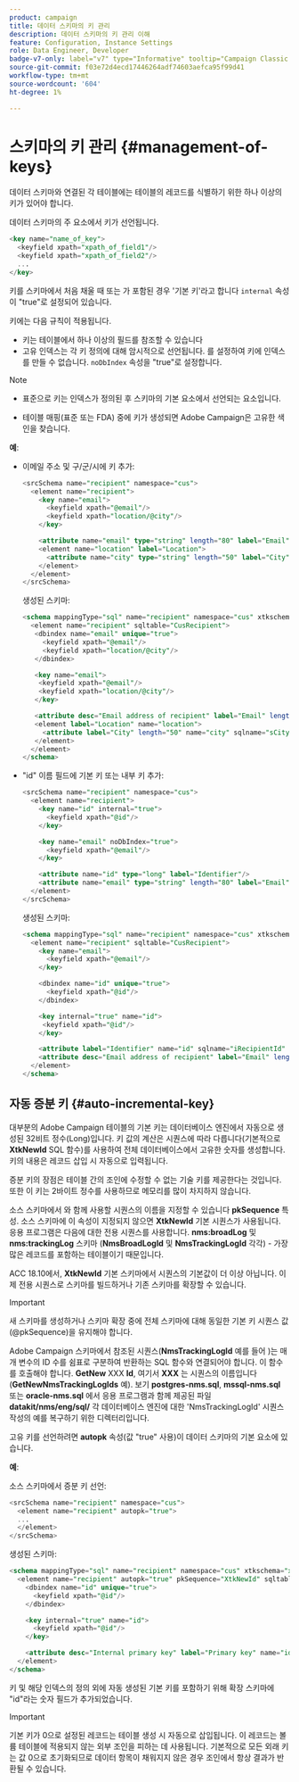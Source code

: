 ```yaml
---
product: campaign
title: 데이터 스키마의 키 관리
description: 데이터 스키마의 키 관리 이해
feature: Configuration, Instance Settings
role: Data Engineer, Developer
badge-v7-only: label="v7" type="Informative" tooltip="Campaign Classic v7에만 적용"
source-git-commit: f03e72d4ecd17446264adf74603aefca95f99d41
workflow-type: tm+mt
source-wordcount: '604'
ht-degree: 1%

---
```



# 스키마의 키 관리 {#management-of-keys}

데이터 스키마와 연결된 각 테이블에는 테이블의 레코드를 식별하기 위한 하나 이상의 키가 있어야 합니다.

데이터 스키마의 주 요소에서 키가 선언됩니다.

```sql
<key name="name_of_key">
  <keyfield xpath="xpath_of_field1"/>
  <keyfield xpath="xpath_of_field2"/>
  ...
</key>
```

키를 스키마에서 처음 채울 때 또는 가 포함된 경우 &#39;기본 키&#39;라고 합니다 `internal` 속성이 &quot;true&quot;로 설정되어 있습니다.


키에는 다음 규칙이 적용됩니다.

* 키는 테이블에서 하나 이상의 필드를 참조할 수 있습니다
* 고유 인덱스는 각 키 정의에 대해 암시적으로 선언됩니다. 를 설정하여 키에 인덱스를 만들 수 없습니다. `noDbIndex` 속성을 &quot;true&quot;로 설정합니다.

>[!NOTE]
>
>* 표준으로 키는 인덱스가 정의된 후 스키마의 기본 요소에서 선언되는 요소입니다.
>
>* 테이블 매핑(표준 또는 FDA) 중에 키가 생성되면 Adobe Campaign은 고유한 색인을 찾습니다.

**예**:

* 이메일 주소 및 구/군/시에 키 추가:

  ```sql
  <srcSchema name="recipient" namespace="cus">
    <element name="recipient">
      <key name="email">
        <keyfield xpath="@email"/> 
        <keyfield xpath="location/@city"/> 
      </key>
  
      <attribute name="email" type="string" length="80" label="Email" desc="Email address of recipient"/>
      <element name="location" label="Location">
        <attribute name="city" type="string" length="50" label="City" userEnum="city"/>
      </element>
    </element>
  </srcSchema>
  ```

  생성된 스키마:

  ```sql
  <schema mappingType="sql" name="recipient" namespace="cus" xtkschema="xtk:schema">  
    <element name="recipient" sqltable="CusRecipient">    
     <dbindex name="email" unique="true">      
       <keyfield xpath="@email"/>      
       <keyfield xpath="location/@city"/>    
     </dbindex>    
  
     <key name="email">      
      <keyfield xpath="@email"/>      
      <keyfield xpath="location/@city"/>    
     </key>    
  
     <attribute desc="Email address of recipient" label="Email" length="80" name="email" sqlname="sEmail" type="string"/>    
     <element label="Location" name="location">      
       <attribute label="City" length="50" name="city" sqlname="sCity" type="string" userEnum="city"/>    
     </element>  
    </element>
  </schema>
  ```

* &quot;id&quot; 이름 필드에 기본 키 또는 내부 키 추가:

  ```sql
  <srcSchema name="recipient" namespace="cus">
    <element name="recipient">
      <key name="id" internal="true">
        <keyfield xpath="@id"/> 
      </key>
  
      <key name="email" noDbIndex="true">
        <keyfield xpath="@email"/> 
      </key>
  
      <attribute name="id" type="long" label="Identifier"/>
      <attribute name="email" type="string" length="80" label="Email" desc="Email address of recipient"/>
    </element>
  </srcSchema>
  ```

  생성된 스키마:

  ```sql
  <schema mappingType="sql" name="recipient" namespace="cus" xtkschema="xtk:schema">  
    <element name="recipient" sqltable="CusRecipient">    
      <key name="email">      
        <keyfield xpath="@email"/>    
      </key>    
  
      <dbindex name="id" unique="true">      
        <keyfield xpath="@id"/>    
      </dbindex>    
  
      <key internal="true" name="id">      
       <keyfield xpath="@id"/>    
      </key>    
  
      <attribute label="Identifier" name="id" sqlname="iRecipientId" type="long"/>    
      <attribute desc="Email address of recipient" label="Email" length="80" name="email" sqlname="sEmail" type="string"/>  
    </element>
  </schema>
  ```

## 자동 증분 키 {#auto-incremental-key}

대부분의 Adobe Campaign 테이블의 기본 키는 데이터베이스 엔진에서 자동으로 생성된 32비트 정수(Long)입니다. 키 값의 계산은 시퀀스에 따라 다릅니다(기본적으로 **XtkNewId** SQL 함수)를 사용하여 전체 데이터베이스에서 고유한 숫자를 생성합니다. 키의 내용은 레코드 삽입 시 자동으로 입력됩니다.

증분 키의 장점은 테이블 간의 조인에 수정할 수 없는 기술 키를 제공한다는 것입니다. 또한 이 키는 2바이트 정수를 사용하므로 메모리를 많이 차지하지 않습니다.

소스 스키마에서 와 함께 사용할 시퀀스의 이름을 지정할 수 있습니다 **pkSequence** 특성. 소스 스키마에 이 속성이 지정되지 않으면 **XtkNewId** 기본 시퀀스가 사용됩니다. 응용 프로그램은 다음에 대한 전용 시퀀스를 사용합니다. **nms:broadLog** 및 **nms:trackingLog** 스키마 (**NmsBroadLogId** 및 **NmsTrackingLogId** 각각) - 가장 많은 레코드를 포함하는 테이블이기 때문입니다.

ACC 18.10에서, **XtkNewId** 기본 스키마에서 시퀀스의 기본값이 더 이상 아닙니다. 이제 전용 시퀀스로 스키마를 빌드하거나 기존 스키마를 확장할 수 있습니다.

>[!IMPORTANT]
>
>새 스키마를 생성하거나 스키마 확장 중에 전체 스키마에 대해 동일한 기본 키 시퀀스 값(@pkSequence)을 유지해야 합니다.

Adobe Campaign 스키마에서 참조된 시퀀스(**NmsTrackingLogId** 예를 들어 )는 매개 변수의 ID 수를 쉼표로 구분하여 반환하는 SQL 함수와 연결되어야 합니다. 이 함수를 호출해야 합니다. **GetNew** XXX **Id**, 여기서 **XXX** 는 시퀀스의 이름입니다(**GetNewNmsTrackingLogIds** 예). 보기 **postgres-nms.sql**, **mssql-nms.sql** 또는 **oracle-nms.sql** 에서 응용 프로그램과 함께 제공된 파일 **datakit/nms/eng/sql/** 각 데이터베이스 엔진에 대한 &#39;NmsTrackingLogId&#39; 시퀀스 작성의 예를 복구하기 위한 디렉터리입니다.

고유 키를 선언하려면 **autopk** 속성(값 &quot;true&quot; 사용)이 데이터 스키마의 기본 요소에 있습니다.

**예**:

소스 스키마에서 증분 키 선언:

```sql
<srcSchema name="recipient" namespace="cus">
  <element name="recipient" autopk="true">
  ...
  </element>
</srcSchema>
```

생성된 스키마:

```sql
<schema mappingType="sql" name="recipient" namespace="cus" xtkschema="xtk:schema">  
  <element name="recipient" autopk="true" pkSequence="XtkNewId" sqltable="CusRecipient"> 
    <dbindex name="id" unique="true">
      <keyfield xpath="@id"/>
    </dbindex>

    <key internal="true" name="id">
      <keyfield xpath="@id"/>
    </key>

    <attribute desc="Internal primary key" label="Primary key" name="id" sqlname="iRecipientId" type="long"/>
  </element>
</schema>
```

키 및 해당 인덱스의 정의 외에 자동 생성된 기본 키를 포함하기 위해 확장 스키마에 &quot;id&quot;라는 숫자 필드가 추가되었습니다.

>[!IMPORTANT]
>
>기본 키가 0으로 설정된 레코드는 테이블 생성 시 자동으로 삽입됩니다. 이 레코드는 볼륨 테이블에 적용되지 않는 외부 조인을 피하는 데 사용됩니다. 기본적으로 모든 외래 키는 값 0으로 초기화되므로 데이터 항목이 채워지지 않은 경우 조인에서 항상 결과가 반환될 수 있습니다.

